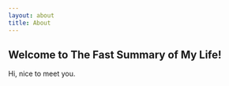 ```yaml
---
layout: about
title: About
---
```


## Welcome to The Fast Summary of My Life!

Hi, nice to meet you.
